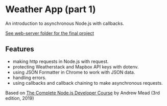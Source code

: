 # Weather App (part 1)

An introduction to asynchronous Node.js with callbacks. 

[See web-server folder for the final project](https://github.com/solygambas/node-complete-developer-course/tree/master/web-server)

## Features
- making http requests in Node.js with request.
- protecting Weatherstack and Mapbox API keys with dotenv.
- using JSON Formatter in Chrome to work with JSON data.
- handling errors.
- using callbacks and callback chaining to make asynchronous requests.

Based on [The Complete Node.js Developer Course](https://www.udemy.com/course/the-complete-nodejs-developer-course-2/) by Andrew Mead (3rd edition, 2019)
